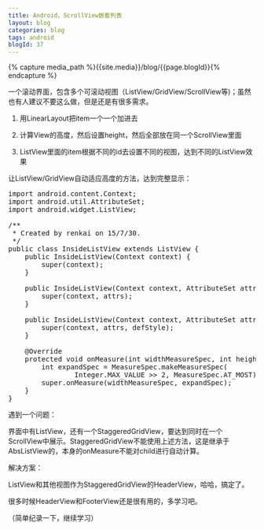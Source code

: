 ```yaml
---
title: Android，ScrollView嵌套列表
layout: blog
categories: blog
tags: android
blogId: 37
---
```

{% capture media_path %}{{site.media}}/blog/{{page.blogId}}{% endcapture %}

一个滚动界面，包含多个可滚动视图（ListView/GridView/ScrollView等)；虽然也有人建议不要这么做，但是还是有很多需求。

1.  用LinearLayout把item一个一个加进去

2.  计算View的高度，然后设置height，然后全部放在同一个ScrollView里面

3.  ListView里面的item根据不同的id去设置不同的视图，达到不同的ListView效果

让ListView/GridView自动适应高度的方法，达到完整显示：

<pre class="brush:java;toolbar:false">import android.content.Context;
import android.util.AttributeSet;
import android.widget.ListView;

/**
 * Created by renkai on 15/7/30.
 */
public class InsideListView extends ListView {
    public InsideListView(Context context) {
        super(context);
    }

    public InsideListView(Context context, AttributeSet attrs) {
        super(context, attrs);
    }

    public InsideListView(Context context, AttributeSet attrs, int defStyle) {
        super(context, attrs, defStyle);
    }

    @Override
    protected void onMeasure(int widthMeasureSpec, int heightMeasureSpec) {
        int expandSpec = MeasureSpec.makeMeasureSpec(
                Integer.MAX_VALUE >> 2, MeasureSpec.AT_MOST);
        super.onMeasure(widthMeasureSpec, expandSpec);
    }
}</pre>

遇到一个问题：

界面中有ListView，还有一个StaggeredGridView，要达到同时在一个ScrollView中展示。StaggeredGridView不能使用上述方法，这是继承于AbsListView的，本身的onMeasure不能对child进行自动计算。

解决方案：

ListView和其他视图作为StaggeredGridView的HeaderView，哈哈，搞定了。

很多时候HeaderView和FooterView还是很有用的，多学习吧。

（简单纪录一下，继续学习）